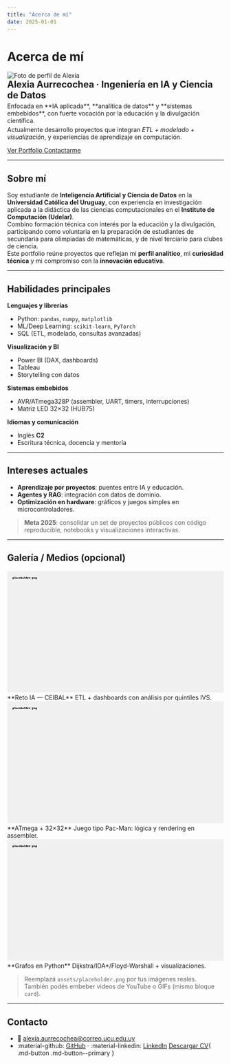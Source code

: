 ```yaml
---
title: "Acerca de mí"
date: 2025-01-01
---
```


# Acerca de mí

<div class="profile-hero">
  <img src="assets/alexia.jpg" alt="Foto de perfil de Alexia" loading="lazy">
  <div>
    <h2 style="margin:0">Alexia Aurrecochea · Ingeniería en IA y Ciencia de Datos</h2>
    <p style="margin:.25rem 0 0 0">
      Enfocada en **IA aplicada**, **analítica de datos** y **sistemas embebidos**, con fuerte vocación por la educación y la divulgación científica.
    </p>
    <p style="margin:.25rem 0 0 0">
      Actualmente desarrollo proyectos que integran <em>ETL + modelado + visualización</em>, y experiencias de aprendizaje en computación.
    </p>
    <p>
      <a class="md-button md-button--primary" href="../portfolio/">
        Ver Portfolio
      </a>
      <a class="md-button" href="mailto:alexia.aurrecochea@correo.ucu.edu.uy">
        Contactarme
      </a>
    </p>
  </div>
</div>

---

## Sobre mí

Soy estudiante de **Inteligencia Artificial y Ciencia de Datos** en la **Universidad Católica del Uruguay**, con experiencia en investigación aplicada a la didáctica de las ciencias computacionales en el **Instituto de Computación (Udelar)**.  
Combino formación técnica con interés por la educación y la divulgación, participando como voluntaria en la preparación de estudiantes de secundaria para olimpiadas de matemáticas, y de nivel terciario para clubes de ciencia.  
Este portfolio reúne proyectos que reflejan mi **perfil analítico**, mi **curiosidad técnica** y mi compromiso con la **innovación educativa**.

---

## Habilidades principales

<div class="cards-grid">

<div class="card">

**Lenguajes y librerías**
  
- Python: `pandas`, `numpy`, `matplotlib`
- ML/Deep Learning: `scikit-learn`, `PyTorch`
- SQL (ETL, modelado, consultas avanzadas)
</div>

<div class="card">

**Visualización y BI**
  
- Power BI (DAX, dashboards)
- Tableau
- Storytelling con datos
</div>

<div class="card">

**Sistemas embebidos**
  
- AVR/ATmega328P (assembler, UART, timers, interrupciones)
- Matriz LED 32×32 (HUB75)
</div>

<div class="card">

**Idiomas y comunicación**
  
- Inglés **C2**
- Escritura técnica, docencia y mentoría
</div>

</div>

---

## Intereses actuales

- **Aprendizaje por proyectos**: puentes entre IA y educación.  
- **Agentes y RAG**: integración con datos de dominio.  
- **Optimización en hardware**: gráficos y juegos simples en microcontroladores.

> **Meta 2025**: consolidar un set de proyectos públicos con código reproducible, notebooks y visualizaciones interactivas.

---

## Galería / Medios (opcional)

<div class="cards-grid">

<div class="card">
<img src="assets/placeholder.png" alt="Demo 1" loading="lazy">
**Reto IA — CEIBAL**  
ETL + dashboards con análisis por quintiles IVS.
</div>

<div class="card">
<img src="assets/placeholder.png" alt="Demo 2" loading="lazy">
**ATmega + 32×32**  
Juego tipo Pac-Man: lógica y rendering en assembler.
</div>

<div class="card">
<img src="assets/placeholder.png" alt="Demo 3" loading="lazy">
**Grafos en Python**  
Dijkstra/IDA*/Floyd-Warshall + visualizaciones.
</div>

</div>

> Reemplazá `assets/placeholder.png` por tus imágenes reales.  
> También podés embeber videos de YouTube o GIFs (mismo bloque `card`).

---

## Contacto

- 📧 alexia.aurrecochea@correo.ucu.edu.uy  
- :material-github: [GitHub](https://github.com/tu-usuario) · :material-linkedin: [LinkedIn](https://www.linkedin.com/in/tu-handle/)
[Descargar CV](assets/CV_Alexia.pdf){ .md-button .md-button--primary }


